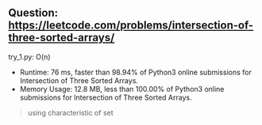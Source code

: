 Question: https://leetcode.com/problems/intersection-of-three-sorted-arrays/
---

try_1.py: O(n)

* Runtime: 76 ms, faster than 98.94% of Python3 online submissions for Intersection of Three Sorted Arrays.
* Memory Usage: 12.8 MB, less than 100.00% of Python3 online submissions for Intersection of Three Sorted Arrays.

> using characteristic of set
